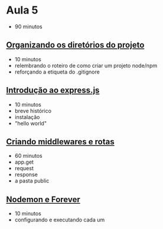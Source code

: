 # Aula 5

- 90 minutos

## [Organizando os diretórios do projeto](5.1-organizando-diretorios-do-projeto/README.md)

- 10 minutos
- relembrando o roteiro de como criar um projeto node/npm
- reforçando a etiqueta do .gitignore

## [Introdução ao express.js](5.2-introducao-ao-express.js/README.md)

- 10 minutos
- breve histórico
- instalação
- "hello world"

## [Criando middlewares e rotas](5.3-criando-middlewares-e-rotas/README.md)

- 60 minutos
- app.get
- request
- response
- a pasta public

## [Nodemon e Forever](5.4-nodemon-e-forever/README.md)

- 10 minutos
- configurando e executando cada um
